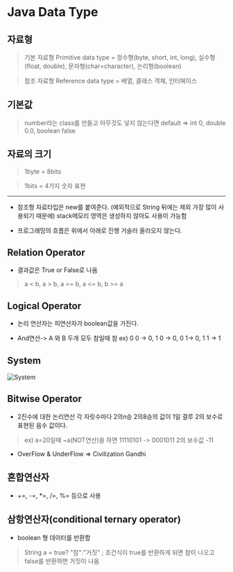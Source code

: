 Java Data Type
==================

자료형
--------------------
>기본 자료형 Primitive data type
= 정수형(byte, short, int, long), 실수형(float, double), 문자형(char=character), 논리형(boolean)

>참조 자료형 Reference data type
= 배열, 클래스 객체, 인터페이스


기본값
------------------------------
>number라는 class를 만들고 아무것도 넣지 않는다면
default => int 0, double 0.0, boolean false

자료의 크기
-----------------------------

>1byte = 8bits 

>1bits = 4가지 숫자 표현

***

+ 참조형 자료타입은 new를 붙여준다. (예외적으로 String 뒤에는 제외 가장 많이 사용되기 때문에)
stack메모리 영역은 생성하지 않아도 사용이 가능함

+ 프로그래밍의 흐름은 위에서 아래로 진행 거슬러 올라오지 않는다.


Relation Operator
--------------------------------

+ 결과값은 True or False로 나옴
> a < b, a > b, a == b, a <= b, b >= a

Logical Operator
-----------------------------

+ 논리 연산자는 피연산자가 boolean값을 가진다.

+ And연산-> A 와 B 두개 모두 참일때 참
ex) 0 0 -> 0, 1 0 -> 0, 0 1-> 0, 1 1 -> 1


System
------------------------

![System](https://javainterviewpoint-7ac9.kxcdn.com/wp-content/uploads/2016/01/JVM-Architecture.png)

Bitwise Operator
------------------------

+ 2진수에 대한 논리연산 각 자릿수마다 2의n승 2의8승의 값이 1일 결루 2의 보수로 표현된 음수 값이다.
> ex) a=20일때 ~a(NOT연산)을 하면 11110101 -> 0001011 2의 보수값 -11

+ OverFlow & UnderFlow => Civilization Gandhi 

혼합연산자
------------------

+ +=, -=, *=, /=, %= 등으로 사용

삼항연산자(conditional ternary operator)
-------------------

+ boolean 형 데이터를 반환함
> String a = true? "참":"거짓" ; 조건식이 true를 반환하게 되면 참이 나오고 false를 반환하면 거짓이 나옴
